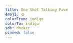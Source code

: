 ```yaml
---
title: One Shot Talking Face
emoji: 🌞
colorFrom: indigo
colorTo: indigo
sdk: docker
pinned: false
---
```

